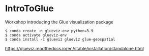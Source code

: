 # IntroToGlue
Workshop introducing the Glue visualization package

```
$ conda create -n glueviz-env python=3.9
$ conda activate glueviz-env
$ conda install -c glueviz glueviz glue-geospatial
```

https://glueviz.readthedocs.io/en/stable/installation/standalone.html
